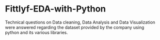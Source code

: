 # Fittlyf-EDA-with-Python

Technical questions on Data cleaning, Data Analysis and Data Visualization were answered regarding the dataset provided by the company using python and its various libraries.
